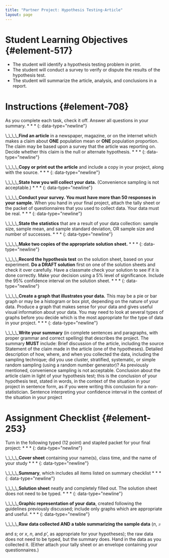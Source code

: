 ```yaml
---
title: "Partner Project: Hypothesis Testing-Article"
layout: page
---
```



# Student Learning Objectives   {#element-517}

* The student will identify a hypothesis testing problem in print.
* The student will conduct a survey to verify or dispute the results of the hypothesis test.
* The student will summarize the article, analysis, and conclusions in a report.

# Instructions   {#element-708}

As you complete each task, check it off. Answer all questions in your summary. * * *
{: data-type="newline"}

\\\_\\\_\\\_\\\_**Find an article** in a newspaper, magazine, or on the internet which makes a claim about **ONE** population mean or **ONE** population proportion. The claim may be based upon a survey that the article was reporting on. Decide whether this claim is the null or alternate hypothesis. * * *
{: data-type="newline"}

\\\_\\\_\\\_\\\_**Copy or print out the article** and include a copy in your project, along with the source. * * *
{: data-type="newline"}

\\\_\\\_\\\_\\\_**State how you will collect your data.** (Convenience sampling is not acceptable.) * * *
{: data-type="newline"}

\\\_\\\_\\\_\\\_**Conduct your survey. You must have more than 50 responses in your sample.** When you hand in your final project, attach the tally sheet or the packet of questionnaires that you used to collect data. Your data must be real. * * *
{: data-type="newline"}

\\\_\\\_\\\_\\\_**State the statistics** that are a result of your data collection: sample size, sample mean, and sample standard deviation, OR sample size and number of successes. * * *
{: data-type="newline"}

\\\_\\\_\\\_\\\_**Make two copies of the appropriate solution sheet.** * * *
{: data-type="newline"}

\\\_\\\_\\\_\\\_**Record the hypothesis test** on the solution sheet, based on your experiment. **Do a DRAFT solution** first on one of the solution sheets and check it over carefully. Have a classmate check your solution to see if it is done correctly. Make your decision using a 5% level of significance. Include the 95% confidence interval on the solution sheet. * * *
{: data-type="newline"}

\\\_\\\_\\\_\\\_**Create a graph that illustrates your data.** This may be a pie or bar graph or may be a histogram or box plot, depending on the nature of your data. Produce a graph that makes sense for your data and gives useful visual information about your data. You may need to look at several types of graphs before you decide which is the most appropriate for the type of data in your project. * * *
{: data-type="newline"}

\\\_\\\_\\\_\\\_**Write your summary** (in complete sentences and paragraphs, with proper grammar and correct spelling) that describes the project. The summary **MUST** include: <span data-type="list" data-list-type="enumerated" id="eip-idm60281968" data-number-style="lower-alpha"> <span data-type="item">Brief discussion of the article, including the source</span> <span data-type="item">Statement of the claim made in the article (one of the hypotheses).</span> <span data-type="item">Detailed description of how, where, and when you collected the data, including the sampling technique; did you use cluster, stratified, systematic, or simple random sampling (using a random number generator)? As previously mentioned, convenience sampling is not acceptable.</span> <span data-type="item">Conclusion about the article claim in light of your hypothesis test; this is the conclusion of your hypothesis test, stated in words, in the context of the situation in your project in sentence form, as if you were writing this conclusion for a non-statistician.</span> <span data-type="item">Sentence interpreting your confidence interval in the context of the situation in your project</span> </span>

# Assignment Checklist   {#element-253}

Turn in the following typed (12 point) and stapled packet for your final project: * * *
{: data-type="newline"}

\\\_\\\_\\\_\\\_**Cover sheet** containing your name(s), class time, and the name of your study * * *
{: data-type="newline"}

\\\_\\\_\\\_\\\_**Summary**, which includes all items listed on summary checklist * * *
{: data-type="newline"}

\\\_\\\_\\\_\\\_**Solution sheet** neatly and completely filled out. The solution sheet does not need to be typed. * * *
{: data-type="newline"}

\\\_\\\_\\\_\\\_**Graphic representation of your data**, created following the guidelines previously discussed; include only graphs which are appropriate and useful. * * *
{: data-type="newline"}

\\\_\\\_\\\_\\\_**Raw data collected AND a table summarizing the sample data** (*n*, <math xmlns="http://www.w3.org/1998/Math/MathML"> <mover accent="true"> <mi>x</mi> <mo>¯</mo> </mover> </math>

 and *s*; or *x*, *n*, and *p*’, as appropriate for your hypotheses); the raw data does not need to be typed, but the summary does. Hand in the data as you collected it. (Either attach your tally sheet or an envelope containing your questionnaires.)

